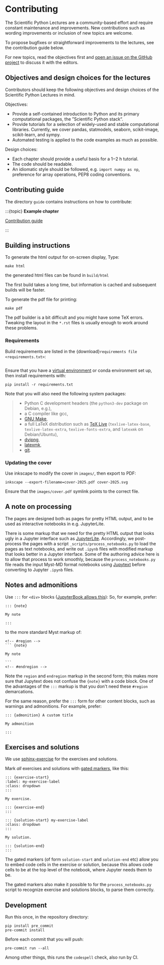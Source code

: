 # Contributing

The Scientific Python Lectures are a community-based effort and require
constant maintenance and improvements. New contributions such as wording
improvements or inclusion of new topics are welcome.

To propose bugfixes or straightforward improvements to the lectures, see the
contribution guide below.

For new topics, read the objectives first and [open an issue on the GitHub
project](https://github.com/scipy-lectures/scientific-python-lectures/issues) to
discuss it with the editors.

## Objectives and design choices for the lectures

Contributors should keep the following objectives and design choices of
the Scientific Python Lectures in mind.

Objectives:

- Provide a self-contained introduction to Python and its primary computational
  packages, the ”Scientific Python stack“.
- Provide tutorials for a selection of widely-used and stable computational
  libraries.
  Currently, we cover pandas, statmodels, seaborn, scikit-image,
  scikit-learn, and sympy.
- Automated testing is applied to the code examples as much as possible.

Design choices:

- Each chapter should provide a useful basis for a 1‒2 h tutorial.
- The code should be readable.
- An idiomatic style should be followed, e.g. `import numpy as np`,
  preference for array operations, PEP8 coding conventions.

## Contributing guide

The directory `guide` contains instructions on how to contribute:

:::{topic} **Example chapter**

[Contribution guide](guide)

:::

## Building instructions

To generate the html output for on-screen display, Type:

```
make html
```

the generated html files can be found in `build/html`

The first build takes a long time, but information is cached and
subsequent builds will be faster.

To generate the pdf file for printing:

```
make pdf
```

The pdf builder is a bit difficult and you might have some TeX errors.
Tweaking the layout in the `*.rst` files is usually enough to work
around these problems.

### Requirements

Build requirements are listed in the
{download}`requirements file <requirements.txt>`:

```{literalinclude} requirements.txt
```

Ensure that you have a [virtual environment](https://docs.python.org/3/library/venv.html) or conda environment
set up, then install requirements with:

```
pip install -r requirements.txt
```

Note that you will also need the following system packages:

> - Python C development headers (the `python3-dev` package on Debian, e.g.),
> - a C compiler like gcc,
> - [GNU Make](https://www.gnu.org/software/make/),
> - a full LaTeX distribution such as [TeX Live](https://www.tug.org/texlive/) (`texlive-latex-base`,
>   `texlive-latex-extra`, `texlive-fonts-extra`, and `latexmk`
>   on Debian/Ubuntu),
> - [dvipng](http://savannah.nongnu.org/projects/dvipng/),
> - [latexmk](https://personal.psu.edu/~jcc8/software/latexmk/),
> - [git](https://git-scm.com/).

### Updating the cover

Use inkscape to modify the cover in `images/`, then export to PDF:

```
inkscape --export-filename=cover-2025.pdf cover-2025.svg
```

Ensure that the `images/cover.pdf` symlink points to the correct
file.

## A note on processing

The pages are designed both as pages for pretty HTML output, and to be used as
interactive notebooks in e.g. JupyterLite.

There is some markup that we need for the pretty HTML output that looks ugly in
a Jupyter interface such as [JupyterLite](https://jupyterlite.readthedocs.io).
Accordingly, we post-process the pages with a script
`_scripts/process_notebooks.py` to load the pages as text notebooks, and write
out `.ipynb` files with modified markup that looks better in a Jupyter
interface.  Some of the authoring advice here is to allow that process to work
smoothly, because the `process_notebooks.py` file reads the input Myst-MD
format notebooks using [Jupytext](https://jupytext.readthedocs.io) before
converting to Jupyter `.ipynb` files.

## Notes and admonitions

Use `:::` for
`<div>` blocks ([JupyterBook allows
this](https://jupyterbook.org/en/stable/content/content-blocks.html#markdown-friendly-directives-with)):
So, for example, prefer:

~~~
::: {note}

My note

:::
~~~

to the more standard Myst markup of:

~~~
<!-- #region -->
``` {note}

My note

```
<!-- #endregion -->
~~~

Note the `region` and `endregion` markup in the second form; this makes more
sure that Jupytext does not confuse the `{note}` with a code block.  One of the
advantages of the `:::` markup is that you don't need these `#region`
demarcations.

For the same reason, prefer the `:::` form for other content blocks, such as
warnings and admonitions.  For example, prefer:

~~~
::: {admonition} A custom title

My admonition

:::
~~~


## Exercises and solutions

We use [sphinx-exercise](https://ebp-sphinx-exercise.readthedocs.io) for the exercises and solutions.

Mark *all* exercises and solutions with [gated
markers](https://ebp-sphinx-exercise.readthedocs.io/en/latest/syntax.html#alternative-gated-syntax),
like this:

~~~
::: {exercise-start}
:label: my-exercise-label
:class: dropdown
:::

My exercise.

::: {exercise-end}
:::

::: {solution-start} my-exercise-label
:class: dropdown
:::

My solution.

::: {solution-end}
:::
~~~

The gated markers (of form `solution-start` and `solution-end` etc) allow you
to embed code cells in the exercise or solution, because this allows code cells
to be at the top level of the notebook, where Jupyter needs them to be.

The gated markers also make it possible to for the `process_notebooks.py`
script to recognize exercise and solutions blocks, to parse them correctly.

## Development

Run this once, in the repository directory:

```
pip install pre_commit
pre-commit install
```

Before each commit that you will push:

```
pre-commit run --all
```

Among other things, this runs the `codespell` check, also run by CI.
